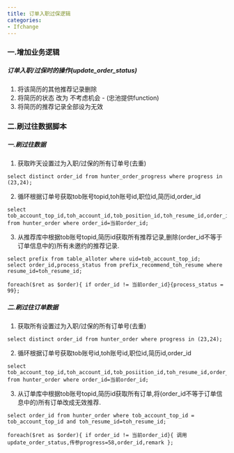 ```yaml
---
title: 订单入职过保逻辑
categories: 
- Ifchange
---
```

### 一.增加业务逻辑
##### 订单入职/过保时的操作(update_order_status)
1. 将该简历的其他推荐记录删除
2. 将简历的状态 改为 不考虑机会 - (忠池提供function)
3. 将简历的推荐记录全部设为无效

### 二.刷过往数据脚本
##### 一.刷过往数据
1. 获取昨天设置过为入职/过保的所有订单号(去重)
```  
select distinct order_id from hunter_order_progress where progress in (23,24);
```
2. 循环根据订单号获取tob账号topid,toh账号id,职位id,简历id,order_id
```
select tob_account_top_id,toh_account_id,tob_position_id,toh_resume_id,order_id from hunter_order where order_id=当前order_id;
```
3. 从推荐库中根据tob账号topid,简历id获取所有推荐记录,删除(order_id不等于订单信息中的)所有未邀约的推荐记录.
```
select prefix from table_alloter where uid=tob_account_top_id;
select order_id,process_status from prefix_recommend_toh_resume where resume_id=toh_resume_id;

foreach($ret as $order){ if order_id != 当前order_id}{process_status = 99};
```

##### 二.刷过往订单数据
1. 获取所有设置过为入职/过保的所有订单号(去重)
```
select distinct order_id from hunter_order where progress in (23,24);
```
2. 循环根据订单号获取tob账号id,toh账号id,职位id,简历id,order_id
```
select tob_account_top_id,toh_account_id,tob_posiition_id,toh_resume_id,order_id from hunter_order where order_id=当前order_id;
```
3. 从订单库中根据tob账号topid,简历id获取所有订单,将(order_id不等于订单信息中的)所有订单改成无效推荐.
```
select order_id from hunter_order where tob_account_top_id = tob_account_top_id and toh_resume_id=toh_resume_id;

foreach($ret as $order){ if order_id != 当前order_id}{ 调用update_order_status,传参progress=58,order_id,remark };
```